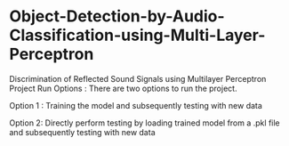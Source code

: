 # Object-Detection-by-Audio-Classification-using-Multi-Layer-Perceptron

Discrimination of Reflected Sound Signals using Multilayer Perceptron
Project Run Options :
There are two options to run the project.

Option 1 : Training the model and subsequently testing with new data

Option 2: Directly perform testing by loading trained model from a .pkl file and subsequently testing with new data

